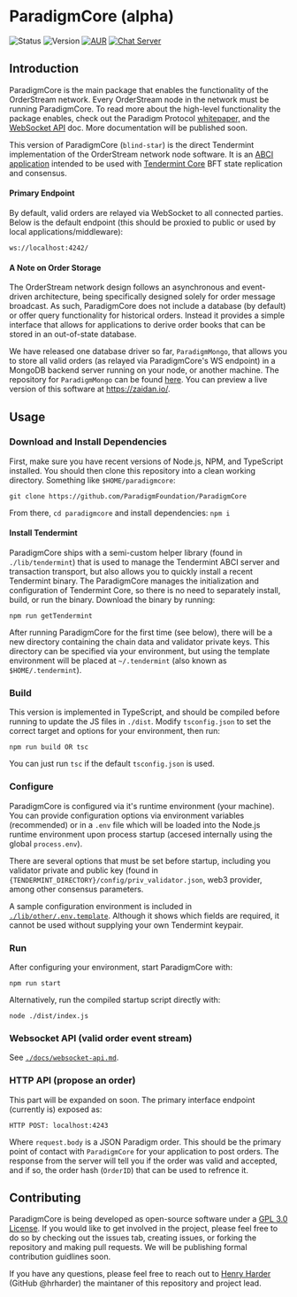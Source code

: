 # ParadigmCore (alpha)

![Status](https://img.shields.io/badge/status-alpha-orange.svg) ![Version](https://img.shields.io/badge/version-0.2.1-brightgreen.svg)
[![AUR](https://img.shields.io/aur/license/yaourt.svg)](./LICENSE) [![Chat Server](https://img.shields.io/badge/chat%20server-join!-red.svg)](https://chat.paradigm.market/)

## Introduction
ParadigmCore is the main package that enables the functionality of the OrderStream network. Every OrderStream node in the network must be running ParadigmCore. To read more about the high-level functionality the package enables, check out the Paradigm Protocol [whitepaper,](https://paradigm.market/whitepaper) and the [WebSocket API](./docs/websocket-api.md) doc. More documentation will be published soon.

This version of ParadigmCore (`blind-star`) is the direct Tendermint implementation of the OrderStream network node software. It is an [ABCI application](https://cosmos.network/docs/sdk/core/app4.html) intended to be used with [Tendermint Core](https://github.com/tendermint/tendermint) BFT state replication and consensus.

#### Primary Endpoint
By default, valid orders are relayed via WebSocket to all connected parties. Below is the default endpoint (this should be proxied to public or used by local applications/middleware):
```
ws://localhost:4242/
```

#### A Note on Order Storage
The OrderStream network design follows an asynchronous and event-driven architecture, being specifically designed solely for order message broadcast. As such, ParadigmCore does not include a database (by default) or offer query functionality for historical orders. Instead it provides a simple interface that allows for applications to derive order books that can be stored in an out-of-state database.

We have released one database driver so far, `ParadigmMongo`, that allows you to store all valid orders (as relayed via ParadigmCore's WS endpoint) in a MongoDB backend server running on your node, or another machine. The repository for `ParadigmMongo` can be found [here](https://github.com/paradigmfoundation/paradigmmongo). You can preview a live version of this software at https://zaidan.io/. 

## Usage

### Download and Install Dependencies

First, make sure you have recent versions of Node.js, NPM, and TypeScript installed.
You should then clone this repository into a clean working directory. Something like `$HOME/paradigmcore`:

`git clone https://github.com/ParadigmFoundation/ParadigmCore`

From there, `cd paradigmcore` and install dependencies: `npm i`

#### Install Tendermint

ParadigmCore ships with a semi-custom helper library (found in `./lib/tendermint`) that is used to manage the Tendermint ABCI server and transaction transport, but also allows you to quickly install a recent Tendermint binary. The ParadigmCore manages the initialization and configuration of Tendermint Core, so there is no need to separately install, build, or run the binary. Download the binary by running:
```
npm run getTendermint
```
After running ParadigmCore for the first time (see below), there will be a new directory containing the chain data and validator private keys. This directory can be specified via your environment, but using the template environment will be placed at `~/.tendermint` (also known as `$HOME/.tendermint`).

### Build
This version is implemented in TypeScript, and should be compiled before running to update the JS files in `./dist`. Modify `tsconfig.json` to set the correct target and options for your environment, then run:
```
npm run build OR tsc
```
You can just run `tsc` if the default `tsconfig.json` is used.

### Configure
ParadigmCore is configured via it's runtime environment (your machine). You can provide configuration options via environment variables (recommended) or in a `.env` file which will be loaded into the Node.js runtime environment upon process startup (accesed internally using the global `process.env`).

There are several options that must be set before startup, including you validator private and public key (found in `{TENDERMINT_DIRECTORY}/config/priv_validator.json`, web3 provider, among other consensus parameters.

A sample configuration environment is included in [`./lib/other/.env.template`](./lib/other/.env.template). Although it shows which fields are required, it cannot be used without supplying your own Tendermint keypair. 

### Run
After configuring your environment, start ParadigmCore with: 
```
npm run start
```

Alternatively, run the compiled startup script directly with:
```
node ./dist/index.js
```

### Websocket API (valid order event stream)
See [`./docs/websocket-api.md`](./docs/websocket-api.md).

### HTTP API (propose an order)
This part will be expanded on soon. The primary interface endpoint (currently is) exposed as:
```
HTTP POST: localhost:4243
```
Where `request.body` is a JSON Paradigm order. This should be the primary point of contact with `ParadigmCore` for your application to post orders. The response from the server will tell you if the order was valid and accepted, and if so, the order hash (`OrderID`) that can be used to refrence it.

## Contributing

ParadigmCore is being developed as open-source software under a [GPL 3.0 License](./LICENSE). If you would like to get involved in the project, please feel free to do so by checking out the issues tab, creating issues, or forking the repository and making pull requests. We will be publishing formal contribution guidlines soon.

If you have any questions, please feel free to reach out to [Henry Harder](mailto:henry@paradigm.market) (GitHub @hrharder) the maintaner of this repository and project lead.
